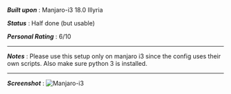 _**Built upon**_ : Manjaro-i3 18.0 Illyria

_**Status**_ : Half done (but usable)

_**Personal Rating**_ : 6/10

---
_**Notes**_ :
Please use this setup only on manjaro i3 since the config uses their own scripts. Also make sure python 3 is installed.

---

_**Screenshot**_ :
![Manjaro-i3](https://raw.githubusercontent.com/oddlyspaced/dotfiles/minimalism-manjaro/screenshot.png)